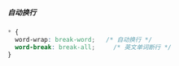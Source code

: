 ##### 自动换行

```css
* {
  word-wrap: break-word;   /* 自动换行 */
  word-break: break-all;     /* 英文单词断行 */
}
```
